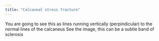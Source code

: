 ```yaml
---
title: "Calcaneal stress fracture"
---
```

You are going to see this as lines running vertically (perpindicular) to the normal lines of the calcaneus
See the image, this can be a subtle band of sclerosis

